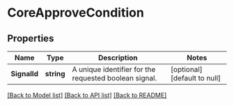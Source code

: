 # CoreApproveCondition

## Properties
Name | Type | Description | Notes
------------ | ------------- | ------------- | -------------
**SignalId** | **string** | A unique identifier for the requested boolean signal. | [optional] [default to null]

[[Back to Model list]](../README.md#documentation-for-models) [[Back to API list]](../README.md#documentation-for-api-endpoints) [[Back to README]](../README.md)


